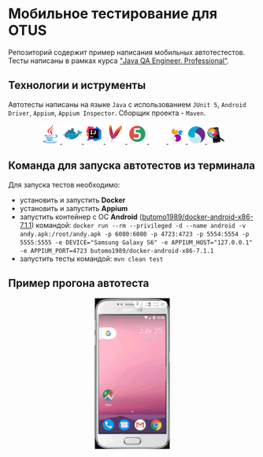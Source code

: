# Мобильное тестирование для OTUS

Репозиторий содержит пример написания мобильных автотестестов. Тесты написаны в рамках курса ["Java QA Engineer. Professional"](https://otus.ru/lessons/java-qa-pro/).

## Технологии и иструменты

Автотесты написаны на языке `Java` с использованием `JUnit 5`, `Android Driver`, `Appium`, `Appium Inspector`. Сборщик
проекта - `Maven`.
<p align="center">
    <a href="https://www.java.com/">
      <img width="8%" title="Java" src="src/main/resources/media/icon/java-original.svg" alt="java">
    </a>
    <a href="https://www.docker.com/">
      <img width="8%" title="Java" src="src/main/resources/media/icon/Docker.svg" alt="docker">
    </a>
    <a href="https://www.jetbrains.com/">
      <img width="8%" title="IntelliJ IDEA" src="src/main/resources/media/icon/Idea.svg" alt="IntelliJ IDEA">
    </a>
    <a href="https://maven.apache.org/">
      <img width="8%" title="Maven" src="src/main/resources/media/icon/ApacheMaven.svg" alt="Maven">
    </a>
    <a href="https://junit.org/junit5/">
      <img width="8%" title="JUnit5" src="src/main/resources/media/icon/Junit5.svg" alt="JUnit5">
    </a>
    <a href="https://github.com/">
      <img width="7%" title="GitHub" src="src/main/resources/media/icon/github-mark-white.svg" alt="GitHub">
    </a>
    <a href="https://selenide.org/">
      <img width="7%" title="Selenide" src="src/main/resources/media/icon/Selenide.svg" alt="Selenide">
    </a>
    <a href="https://appium.io/">
      <img width="7%" title="Appium" src="src/main/resources/media/icon/appium.svg" alt="Appium">
    </a>
    <a href="https://github.com/appium/appium-inspector">
      <img width="7%" title="Appium Inspector" src="src/main/resources/media/icon/appium_inspector.png" alt="Appium Inspector">
    </a>

</p>

## Команда для запуска автотестов из терминала
Для запуска тестов необходимо: 
- установить и запустить **Docker** 
- установить и запустить **Appium**
- запустить контейнер с ОС **Android** ([butomo1989/docker-android-x86-7.1.1](https://github.com/budtmo/docker-android)) командой:
`docker run --rm --privileged -d --name android -v andy.apk:/root/andy.apk -p 6080:6080 -p 4723:4723 -p 5554:5554 -p 5555:5555 -e DEVICE="Samsung Galaxy S6" -e APPIUM_HOST="127.0.0.1" -e APPIUM_PORT=4723 butomo1989/docker-android-x86-7.1.1` 
- запустить тесты командой: 
`mvn clean test`

## Пример прогона автотеста

<p align="center">
    <img width="30%" title="Video" src="src/main/resources/media/icon/video_mp4_gif.gif" alt="Video">
</p>



